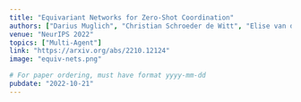 ```yaml
---
title: "Equivariant Networks for Zero-Shot Coordination"
authors: ["Darius Muglich", "Christian Schroeder de Witt", "Elise van der Pol", "Jakob Foerster"]
venue: "NeurIPS 2022"
topics: ["Multi-Agent"]
link: "https://arxiv.org/abs/2210.12124"
image: "equiv-nets.png"

# For paper ordering, must have format yyyy-mm-dd
pubdate: "2022-10-21"
---
```

